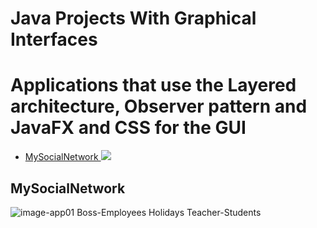 # Java Projects With Graphical Interfaces

# Applications that use the Layered architecture, Observer pattern and JavaFX and CSS for the GUI

<ul>
    <li>
      <a href="https://github.com/Laura-ElenaOlaru/Projects/tree/master/Java%20Projects/MySocialNetwork"> 
			  MySocialNetwork
        <img src="https://user-images.githubusercontent.com/57533863/108736024-de69e680-7539-11eb-8f86-854be27a42e7.png">
      </a>
    </li>
</ul>


  ## MySocialNetwork 
  ![image-app01](https://user-images.githubusercontent.com/57533863/108736024-de69e680-7539-11eb-8f86-854be27a42e7.png)
  Boss-Employees
  Holidays
  Teacher-Students
